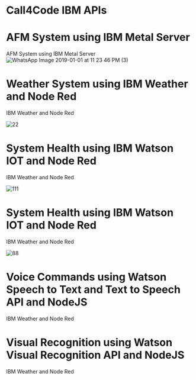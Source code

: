 # Call4Code IBM APIs


# AFM System using IBM Metal Server 

AFM System using IBM Metal Server
![WhatsApp Image 2019-01-01 at 11 23 46 PM (3)](https://user-images.githubusercontent.com/35352600/61340603-0434f280-a811-11e9-8265-6381ec0c3d55.jpeg)


 # Weather System using IBM Weather and Node Red

IBM Weather and Node Red

![22](https://user-images.githubusercontent.com/35352600/61340929-680beb00-a812-11e9-8d4b-7595db08790f.JPG)

# System Health using IBM Watson IOT and Node Red

IBM Weather and Node Red

![111](https://user-images.githubusercontent.com/35352600/61419551-c1385500-a8cc-11e9-81a0-49df8414d236.JPG)


# System Health using IBM Watson IOT and Node Red

IBM Weather and Node Red

![88](https://user-images.githubusercontent.com/35352600/61422189-9d7b0c00-a8d8-11e9-9364-f550aaea1652.JPG)

# Voice Commands using Watson Speech to Text and Text to Speech API and NodeJS 

IBM Weather and Node Red


# Visual Recognition using Watson Visual Recognition API and NodeJS

IBM Weather and Node Red
